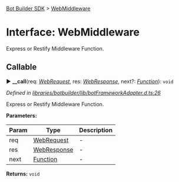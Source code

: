 [Bot Builder SDK](../README.md) > [WebMiddleware](../interfaces/botbuilder.webmiddleware.md)



# Interface: WebMiddleware


Express or Restify Middleware Function.

## Callable
► **__call**(req: *[WebRequest](botbuilder.webrequest.md)*, res: *[WebResponse](botbuilder.webresponse.md)*, next?: *[Function]()*): `void`



*Defined in [libraries/botbuilder/lib/botFrameworkAdapter.d.ts:26](https://github.com/Microsoft/botbuilder-js/blob/0ef377c/libraries/botbuilder/lib/botFrameworkAdapter.d.ts#L26)*



Express or Restify Middleware Function.


**Parameters:**

| Param | Type | Description |
| ------ | ------ | ------ |
| req | [WebRequest](botbuilder.webrequest.md)   |  - |
| res | [WebResponse](botbuilder.webresponse.md)   |  - |
| next | [Function]()   |  - |





**Returns:** `void`





